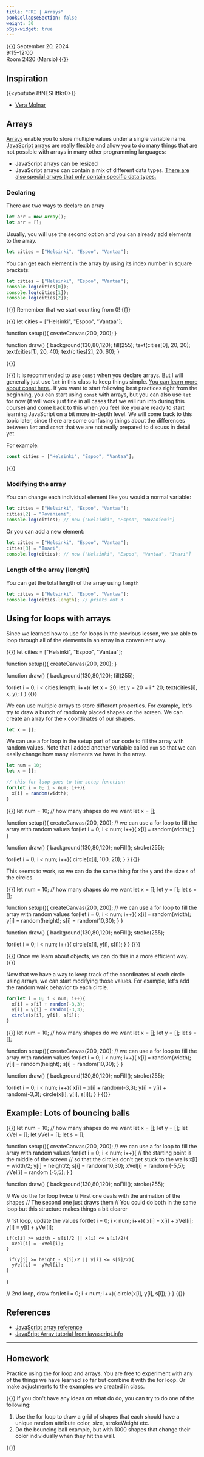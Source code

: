 ```yaml
---
title: "FRI | Arrays"
bookCollapseSection: false
weight: 30
p5js-widget: true
---
```


{{<hint info>}}
September 20, 2024  
9:15–12:00  
Room 2420 (Marsio)
{{</hint>}}

## Inspiration

{{<youtube 8tNESHtfkr0>}}

- [Vera Molnar](http://www.veramolnar.com/)

## Arrays

[Arrays](https://www.w3schools.com/jsref/jsref_obj_array.asp) enable you to store multiple values under a single variable name. [JavaScript arrays](https://developer.mozilla.org/en-US/docs/Web/JavaScript/Reference/Global_Objects/Array) are really flexible and allow you to do many things that are not possible with arrays in many other programming languages:

- JavaScript arrays can be resized
- JavaScript arrays can contain a mix of different data types. [There are also special arrays that only contain specific data types.](https://developer.mozilla.org/en-US/docs/Web/JavaScript/Typed_arrays)

### Declaring

There are two ways to declare an array

```js
let arr = new Array();
let arr = [];
```

Usually, you will use the second option and you can already add elements to the array.

```js
let cities = ["Helsinki", "Espoo", "Vantaa"];
```

You can get each element in the array by using its index number in square brackets:

```js
let cities = ["Helsinki", "Espoo", "Vantaa"];
console.log(cities[0]);
console.log(cities[1]);
console.log(cities[2]);
```

{{<hint warning>}}
Remember that we start counting from 0!
{{</hint>}}

{{<p5js autoplay=1 width="200" height="400">}}
let cities = ["Helsinki", "Espoo", "Vantaa"];

function setup(){
  createCanvas(200, 200);
}

function draw() {
  background(130,80,120);
  fill(255);
  text(cities[0], 20, 20);
  text(cities[1], 20, 40);
  text(cities[2], 20, 60);
}

{{</p5js >}}

{{<hint warning>}}
It is recommended to use `const` when you declare arrays. But I will generally just use `let` in this class to keep things simple. [You can learn more about const here.](https://www.w3schools.com/js/js_const.asp). If you want to start following best practices right from the beginning, you can start using `const` with arrays, but you can also use `let` for now (it will work just fine in all cases that we will run into during this course) and come back to this when you feel like you are ready to start learning JavaScript on a bit more in-depth level. We will come back to this topic later, since there are some confusing things about the differences between `let` and `const` that we are not really prepared to discuss in detail yet.

For example:

```js
const cities = ["Helsinki", "Espoo", "Vantaa"];
```
{{</hint>}}




### Modifying the array

You can change each individual element like you would a normal variable:

```js
let cities = ["Helsinki", "Espoo", "Vantaa"];
cities[2] = "Rovaniemi"; 
console.log(cities); // now ["Helsinki", "Espoo", "Rovaniemi"]
```

Or you can add a new element:

```js
let cities = ["Helsinki", "Espoo", "Vantaa"];
cities[3] = "Inari";
console.log(cities); // now ["Helsinki", "Espoo", "Vantaa", "Inari"]
```

### Length of the array (length)

You can get the total length of the array using `length`

```js
let cities = ["Helsinki", "Espoo", "Vantaa"];
console.log(cities.length); // prints out 3
```

## Using for loops with arrays

Since we learned how to use for loops in the previous lesson, we are able to loop through all of the elements in an array in a convenient way.

{{<p5js autoplay=1 width="200" height="400">}}
let cities = ["Helsinki", "Espoo", "Vantaa"];

function setup(){
  createCanvas(200, 200);
}

function draw() {
  background(130,80,120);
  fill(255);
  
  for(let i = 0; i < cities.length; i++){
    let x = 20;
    let y = 20 + i * 20;
    text(cities[i], x, y);
  }
}
{{</p5js >}}

We can use multiple arrays to store different properties. For example, let's try to draw a bunch of randomly placed shapes on the screen. We can create an array for the ```x``` coordinates of our shapes.

```js
let x = [];
```

We can use a for loop in the setup part of our code to fill the array with random values. Note that I added another variable called ```num``` so that we can easily change how many elements we have in the array.

```js
let num = 10;
let x = [];

// this for loop goes to the setup function:
for(let i = 0; i < num; i++){
  x[i] = random(width);
}
```

{{<p5js autoplay=1 width="200" height="400">}}
let num = 10; // how many shapes do we want 
let x = [];

function setup(){
  createCanvas(200, 200);
  // we can use a for loop to fill the array with random values
  for(let i = 0; i < num; i++){
    x[i] = random(width);
  }
}

function draw() {
  background(130,80,120);
  noFill();
  stroke(255);
  
  for(let i = 0; i < num; i++){
    circle(x[i], 100, 20);
  }
}
{{</p5js >}}

This seems to work, so we can do the same thing for the ```y``` and the size ```s``` of the circles.

{{<p5js autoplay=1 width="200" height="400">}}
let num = 10; // how many shapes do we want 
let x = [];
let y = [];
let s = [];

function setup(){
  createCanvas(200, 200);
  // we can use a for loop to fill the array with random values
  for(let i = 0; i < num; i++){
    x[i] = random(width);
    y[i] = random(height);
    s[i] = random(10,30);
  }
}

function draw() {
  background(130,80,120);
  noFill();
  stroke(255);
  
  for(let i = 0; i < num; i++){
    circle(x[i], y[i], s[i]);
  }
}
{{</p5js >}}

{{<hint info>}}
Once we learn about objects, we can do this in a more efficient way.
{{</hint>}}

Now that we have a way to keep track of the coordinates of each circle using arrays, we can start modifying those values. For example, let's add the random walk behavior to each circle.

```js
for(let i = 0; i < num; i++){
  x[i] = x[i] + random(-3,3);
  y[i] = y[i] + random(-3,3);
  circle(x[i], y[i], s[i]);
}
```

{{<p5js autoplay=1 width="200" height="400">}}
let num = 10; // how many shapes do we want 
let x = [];
let y = [];
let s = [];

function setup(){
  createCanvas(200, 200);
  // we can use a for loop to fill the array with random values
  for(let i = 0; i < num; i++){
    x[i] = random(width);
    y[i] = random(height);
    s[i] = random(10,30);
  }
}

function draw() {
  background(130,80,120);
  noFill();
  stroke(255);
  
  for(let i = 0; i < num; i++){
    x[i] = x[i] + random(-3,3);
    y[i] = y[i] + random(-3,3);
    circle(x[i], y[i], s[i]);
  }
}
{{</p5js >}}

## Example: Lots of bouncing balls

{{<p5js autoplay=1 width="200" height="400">}}
let num = 10; // how many shapes do we want 
let x = [];
let y = [];
let xVel = [];
let yVel = [];
let s = [];

function setup(){
  createCanvas(200, 200);
  // we can use a for loop to fill the array with random values
  for(let i = 0; i < num; i++){
    // the starting point is the middle of the screen
    // so that the circles don't get stuck to the walls
    x[i] = width/2;
    y[i] = height/2;
    s[i] = random(10,30);
    xVel[i] = random (-5,5);
    yVel[i] = random (-5,5);
  }
}

function draw() {
  background(130,80,120);
  noFill();
  stroke(255);

  // We do the for loop twice
  // First one deals with the animation of the shapes
  // The second one just draws them
  // You could do both in the same loop but this structure makes things a bit clearer
  
  // 1st loop, update the values
  for(let i = 0; i < num; i++){
    x[i] = x[i] + xVel[i];
    y[i] = y[i] + yVel[i];

    if(x[i] >= width - s[i]/2 || x[i] <= s[i]/2){
      xVel[i] = -xVel[i];
    }

     if(y[i] >= height - s[i]/2 || y[i] <= s[i]/2){
      yVel[i] = -yVel[i];
    }
  }

  // 2nd loop, draw
  for(let i = 0; i < num; i++){
    circle(x[i], y[i], s[i]);
  }
}
{{</p5js >}}

## References

- [JavaScript array reference](https://developer.mozilla.org/en-US/docs/Web/JavaScript/Reference/Global_Objects/Array)
- [JavaSript Array tutorial from javascript.info](https://javascript.info/array)

---

## Homework

Practice using the for loop and arrays. You are free to experiment with any of the things we have learned so far but combine it with the for loop. Or make adjustments to the examples we created in class.

{{<hint info>}}
If you don't have any ideas on what do do, you can try to do one of the following:
1. Use the for loop to draw a grid of shapes that each should have a unique random attribute color, size, strokeWeight etc.
2. Do the bouncing ball example, but with 1000 shapes that change their color individually when they hit the wall.
 
{{</hint>}}